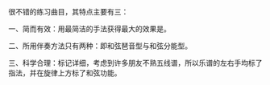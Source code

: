 

很不错的练习曲目，其特点主要有三：

一、简而有效：用最简洁的手法获得最大的效果是。

二、所用伴奏方法只有两种：即和弦琶音型与和弦分能型。

三、科学合理：标记详细，考虑到许多朋友不熟五线谱，所以乐谱的左右手均标了指法，并在旋律上方标了和弦功能。  

